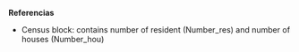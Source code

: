 **Referencias**


- Census block: contains number of resident (Number_res) and number of houses (Number_hou)
